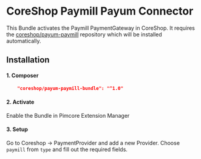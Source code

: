 # CoreShop Paymill Payum Connector
This Bundle activates the Paymill PaymentGateway in CoreShop.
It requires the [coreshop/payum-paymill](https://github.com/coreshop/payum-paymill) repository which will be installed automatically.

## Installation

#### 1. Composer
```json
    "coreshop/payum-paymill-bundle": "^1.0"
```

#### 2. Activate
Enable the Bundle in Pimcore Extension Manager

#### 3. Setup
Go to Coreshop -> PaymentProvider and add a new Provider. Choose `paymill` from `type` and fill out the required fields.

